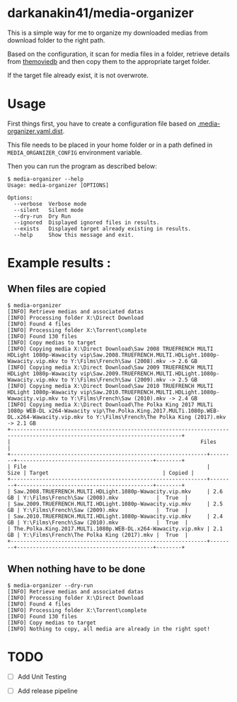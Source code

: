 darkanakin41/media-organizer
===

This is a simple way for me to organize my downloaded medias from download folder to the right path.

Based on the configuration, it scan for media files in a folder, retrieve details
from [themoviedb](https://www.themoviedb.org/)
and then copy them to the appropriate target folder.

If the target file already exist, it is not overwrote.

# Usage

First things first, you have to create a configuration file based
on [.media-organizer.yaml.dist](./.media-organizer.yaml.dist).

This file needs to be placed in your home folder or in a path defined in `MEDIA_ORGANIZER_CONFIG` environment variable.

Then you can run the program as described below: 
```shell
$ media-organizer --help
Usage: media-organizer [OPTIONS]

Options:
  --verbose  Verbose mode
  --silent   Silent mode
  --dry-run  Dry Run
  --ignored  Displayed ignored files in results.
  --exists   Displayed target already existing in results.
  --help     Show this message and exit.
```

# Example results :

## When files are copied

```shell
$ media-organizer
[INFO] Retrieve medias and associated datas
[INFO] Processing folder X:\Direct Download
[INFO] Found 4 files
[INFO] Processing folder X:\Torrent\complete
[INFO] Found 130 files
[INFO] Copy medias to target
[INFO] Copying media X:\Direct Download\Saw 2008 TRUEFRENCH MULTI HDLight 1080p-Wawacity vip\Saw.2008.TRUEFRENCH.MULTI.HDLight.1080p-Wawacity.vip.mkv to Y:\Films\French\Saw (2008).mkv -> 2.6 GB
[INFO] Copying media X:\Direct Download\Saw 2009 TRUEFRENCH MULTI HDLight 1080p-Wawacity vip\Saw.2009.TRUEFRENCH.MULTI.HDLight.1080p-Wawacity.vip.mkv to Y:\Films\French\Saw (2009).mkv -> 2.5 GB
[INFO] Copying media X:\Direct Download\Saw 2010 TRUEFRENCH MULTI HDLight 1080p-Wawacity vip\Saw.2010.TRUEFRENCH.MULTI.HDLight.1080p-Wawacity.vip.mkv to Y:\Films\French\Saw (2010).mkv -> 2.4 GB
[INFO] Copying media X:\Direct Download\The Polka King 2017 MULTi 1080p WEB-DL x264-Wawacity vip\The.Polka.King.2017.MULTi.1080p.WEB-DL.x264-Wawacity.vip.mkv to Y:\Films\French\The Polka King (2017).mkv -> 2.1 GB
+----------------------------------------------------------------------------------------------------------------------------+
|                                                            Files                                                           |
+--------------------------------------------------------------+--------+-------------------------------------------+--------+
| File                                                         |   Size | Target                                    | Copied |
+--------------------------------------------------------------+--------+-------------------------------------------+--------+
| Saw.2008.TRUEFRENCH.MULTI.HDLight.1080p-Wawacity.vip.mkv     | 2.6 GB | Y:\Films\French\Saw (2008).mkv            |  True  |
| Saw.2009.TRUEFRENCH.MULTI.HDLight.1080p-Wawacity.vip.mkv     | 2.5 GB | Y:\Films\French\Saw (2009).mkv            |  True  |
| Saw.2010.TRUEFRENCH.MULTI.HDLight.1080p-Wawacity.vip.mkv     | 2.4 GB | Y:\Films\French\Saw (2010).mkv            |  True  |
| The.Polka.King.2017.MULTi.1080p.WEB-DL.x264-Wawacity.vip.mkv | 2.1 GB | Y:\Films\French\The Polka King (2017).mkv |  True  |
+--------------------------------------------------------------+--------+-------------------------------------------+--------+
```

## When nothing have to be done

```shell
$ media-organizer --dry-run
[INFO] Retrieve medias and associated datas
[INFO] Processing folder X:\Direct Download
[INFO] Found 4 files
[INFO] Processing folder X:\Torrent\complete
[INFO] Found 130 files
[INFO] Copy medias to target
[INFO] Nothing to copy, all media are already in the right spot!
```

# TODO

* [ ] Add Unit Testing
* [ ] Add release pipeline

